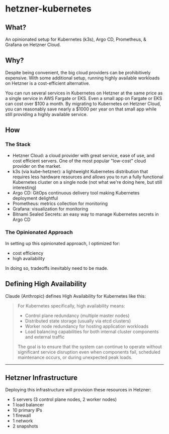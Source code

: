 # hetzner-kubernetes

## What?

An opinionated setup for Kubernetes (k3s), Argo CD, Prometheus, & Grafana on Hetzner Cloud.

## Why?

Despite being convenient, the big cloud providers can be prohibitively expensive. With some additional setup, running highly available workloads on Hetzner is a cost-efficient alternative.

You can run several services in Kubernetes on Hetzner at the same price as a single service in AWS Fargate or EKS. Even a small app on Fargate or EKS can cost over $100 a month. By migrating to Kubernetes on Hetzner Cloud, you can reasonably save nearly a $1000 per year on that small app while still providing a highly available service.

## How

### The Stack

- Hetzner Cloud: a cloud provider with great service, ease of use, and cost efficient servers. One of the most popular "low-cost" cloud provider on the market.
- k3s (via kube-hetzner): a lightweight Kubernetes distribution that requires less hardware resources and allows you to run a fully functional Kubernetes cluster on a single node (not what we're doing here, but still interesting)
- Argo CD: GitOps continuous delivery tool making Kubernetes deployment delightful
- Prometheus: metrics collection for monitoring
- Grafana: visualization for monitoring
- Bitnami Sealed Secrets: an easy way to manage Kubernetes secrets in Argo CD

### The Opinionated Approach

In setting up this opinionated approach, I optimized for:

- cost efficiency
- high availability

In doing so, tradeoffs inevitably need to be made.

## Defining High Availability

Claude (Anthropic) defines High Availability for Kubernetes like this:

> For Kubernetes specifically, high availability means:
>
> - Control plane redundancy (multiple master nodes)
> - Distributed state storage (usually via etcd clusters)
> - Worker node redundancy for hosting application workloads
> - Load balancing capabilities for both internal cluster components and external traffic
>
> The goal is to ensure that the system can continue to operate without significant service disruption even when components fail, scheduled maintenance occurs, or during unexpected peak loads.

<hr />

## Hetzner Infrastructure

Deploying this infrastructure will provision these resources in Hetzner:

- 5 servers (3 control plane nodes, 2 worker nodes)
- 1 load balancer
- 10 primary IPs
- 1 firewall
- 1 network
- 2 snapshots
